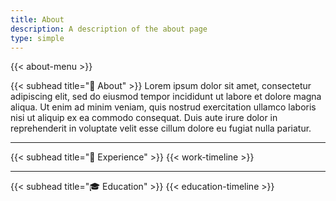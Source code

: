```yaml
---
title: About
description: A description of the about page
type: simple
---
```


{{< about-menu >}}

{{< subhead title="👋 About" >}}
Lorem ipsum dolor sit amet, consectetur adipiscing elit, sed do eiusmod tempor incididunt ut labore et dolore magna aliqua. Ut enim ad minim veniam, quis nostrud exercitation ullamco laboris nisi ut aliquip ex ea commodo consequat. Duis aute irure dolor in reprehenderit in voluptate velit esse cillum dolore eu fugiat nulla pariatur.

---

{{< subhead title="💼 Experience" >}}
{{< work-timeline >}}

---

{{< subhead title="🎓 Education" >}}
{{< education-timeline >}}
